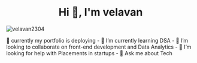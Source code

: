 <h1 align="center">Hi 👋, I'm  velavan </h1>
<p align="left"> <img src="https://komarev.com/ghpvc/?username=velavan2304&label=Profile%20views&color=0e75b6&style=flat" alt="velavan2304" /> </p>
🔭 currently my portfolio is deploying                                                
- 🌱 I’m currently learning DSA
- 👯 I’m looking to collaborate on front-end development and Data Analytics
- 🤔 I’m looking for help with Placements in startups
- 💬 Ask me about Tech
